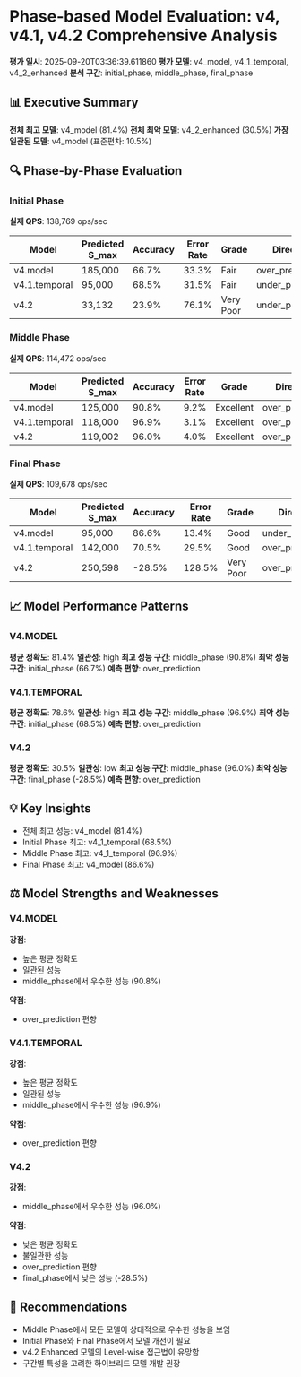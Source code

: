 # Phase-based Model Evaluation: v4, v4.1, v4.2 Comprehensive Analysis

**평가 일시**: 2025-09-20T03:36:39.611860
**평가 모델**: v4_model, v4_1_temporal, v4_2_enhanced
**분석 구간**: initial_phase, middle_phase, final_phase

## 📊 Executive Summary

**전체 최고 모델**: v4_model (81.4%)
**전체 최악 모델**: v4_2_enhanced (30.5%)
**가장 일관된 모델**: v4_model (표준편차: 10.5%)

## 🔍 Phase-by-Phase Evaluation

### Initial Phase
**실제 QPS**: 138,769 ops/sec

| Model | Predicted S_max | Accuracy | Error Rate | Grade | Direction |
|-------|----------------|----------|------------|-------|----------|
| v4.model | 185,000 | 66.7% | 33.3% | Fair | over_prediction |
| v4.1.temporal | 95,000 | 68.5% | 31.5% | Fair | under_prediction |
| v4.2 | 33,132 | 23.9% | 76.1% | Very Poor | under_prediction |

### Middle Phase
**실제 QPS**: 114,472 ops/sec

| Model | Predicted S_max | Accuracy | Error Rate | Grade | Direction |
|-------|----------------|----------|------------|-------|----------|
| v4.model | 125,000 | 90.8% | 9.2% | Excellent | over_prediction |
| v4.1.temporal | 118,000 | 96.9% | 3.1% | Excellent | over_prediction |
| v4.2 | 119,002 | 96.0% | 4.0% | Excellent | over_prediction |

### Final Phase
**실제 QPS**: 109,678 ops/sec

| Model | Predicted S_max | Accuracy | Error Rate | Grade | Direction |
|-------|----------------|----------|------------|-------|----------|
| v4.model | 95,000 | 86.6% | 13.4% | Good | under_prediction |
| v4.1.temporal | 142,000 | 70.5% | 29.5% | Good | over_prediction |
| v4.2 | 250,598 | -28.5% | 128.5% | Very Poor | over_prediction |

## 📈 Model Performance Patterns

### V4.MODEL
**평균 정확도**: 81.4%
**일관성**: high
**최고 성능 구간**: middle_phase (90.8%)
**최악 성능 구간**: initial_phase (66.7%)
**예측 편향**: over_prediction

### V4.1.TEMPORAL
**평균 정확도**: 78.6%
**일관성**: high
**최고 성능 구간**: middle_phase (96.9%)
**최악 성능 구간**: initial_phase (68.5%)
**예측 편향**: over_prediction

### V4.2
**평균 정확도**: 30.5%
**일관성**: low
**최고 성능 구간**: middle_phase (96.0%)
**최악 성능 구간**: final_phase (-28.5%)
**예측 편향**: over_prediction

## 💡 Key Insights

- 전체 최고 성능: v4_model (81.4%)
- Initial Phase 최고: v4_1_temporal (68.5%)
- Middle Phase 최고: v4_1_temporal (96.9%)
- Final Phase 최고: v4_model (86.6%)

## ⚖️ Model Strengths and Weaknesses

### V4.MODEL
**강점**:
- 높은 평균 정확도
- 일관된 성능
- middle_phase에서 우수한 성능 (90.8%)

**약점**:
- over_prediction 편향

### V4.1.TEMPORAL
**강점**:
- 높은 평균 정확도
- 일관된 성능
- middle_phase에서 우수한 성능 (96.9%)

**약점**:
- over_prediction 편향

### V4.2
**강점**:
- middle_phase에서 우수한 성능 (96.0%)

**약점**:
- 낮은 평균 정확도
- 불일관한 성능
- over_prediction 편향
- final_phase에서 낮은 성능 (-28.5%)

## 🎯 Recommendations

- Middle Phase에서 모든 모델이 상대적으로 우수한 성능을 보임
- Initial Phase와 Final Phase에서 모델 개선이 필요
- v4.2 Enhanced 모델의 Level-wise 접근법이 유망함
- 구간별 특성을 고려한 하이브리드 모델 개발 권장

